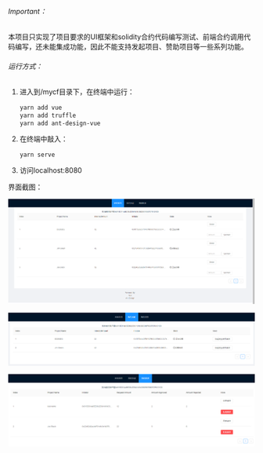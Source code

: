 ###### Important：

本项目只实现了项目要求的UI框架和solidity合约代码编写测试、前端合约调用代码编写，还未能集成功能，因此不能支持发起项目、赞助项目等一些系列功能。



###### 运行方式：

1. 进入到/mycf目录下，在终端中运行：

   ```shell
   yarn add vue
   yarn add truffle
   yarn add ant-design-vue
   ```

   

2. 在终端中敲入：

   ```shell
   yarn serve
   ```

   

3. 访问localhost:8080



界面截图：



![image-20210117233620692](./assets/image-20210117233620692.png)



![image-20210117233632699](./assets/image-20210117233632699.png)





![image-20210117234441415](./assets/image-20210117234441415.png)